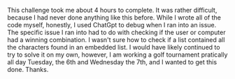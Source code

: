 This challenge took me about 4 hours to complete. It was rather difficult, because I had never done anything like this before. 
While I wrote all of the code myself, honestly, I used ChatGpt to debug when I ran into an issue. The specific issue I ran into had to do with checking if the user or computer had a winning combination. I wasn't sure how to check if a list contained all the characters found in an embedded list.
I would have likely continued to try to solve it on my own, however, I am working a golf tournament pratically all day Tuesday, the 6th and Wednesday the 7th, and I wanted to get this done. 
Thanks. 
